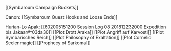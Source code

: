 [[Symbaroum Campaign Buckets]]

Canon: [[Symbaroum Quest Hooks and Loose Ends]]

Hurian-Lo Apak: [[602005151200 Session Log 08 201812232000 Expedition bis Jakaar#^03da30]]
[[Plot Drott Araka]]
[[Plot Angriff auf Karvosti]]
[[Plot Symbarisches Reich]]
[[Plot Philosophy of Exaltation]]
[[Plot Cornelio Seelenmagie]]
[[Prophecy of Sarkomal]]